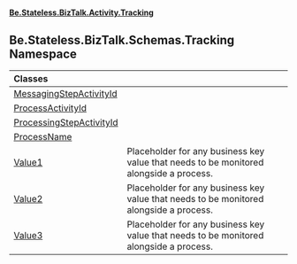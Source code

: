 #### [Be.Stateless.BizTalk.Activity.Tracking](README.md 'README')

## Be.Stateless.BizTalk.Schemas.Tracking Namespace

| Classes | |
| :--- | :--- |
| [MessagingStepActivityId](MessagingStepActivityId.md 'Be.Stateless.BizTalk.Schemas.Tracking.MessagingStepActivityId') | |
| [ProcessActivityId](ProcessActivityId.md 'Be.Stateless.BizTalk.Schemas.Tracking.ProcessActivityId') | |
| [ProcessingStepActivityId](ProcessingStepActivityId.md 'Be.Stateless.BizTalk.Schemas.Tracking.ProcessingStepActivityId') | |
| [ProcessName](ProcessName.md 'Be.Stateless.BizTalk.Schemas.Tracking.ProcessName') | |
| [Value1](Value1.md 'Be.Stateless.BizTalk.Schemas.Tracking.Value1') | Placeholder for any business key value that needs to be monitored alongside a process. |
| [Value2](Value2.md 'Be.Stateless.BizTalk.Schemas.Tracking.Value2') | Placeholder for any business key value that needs to be monitored alongside a process. |
| [Value3](Value3.md 'Be.Stateless.BizTalk.Schemas.Tracking.Value3') | Placeholder for any business key value that needs to be monitored alongside a process. |
